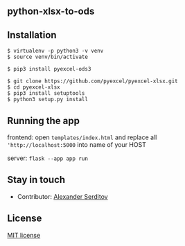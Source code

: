 ## python-xlsx-to-ods

## Installation

``` 
$ virtualenv -p python3 -v venv
$ source venv/bin/activate

$ pip3 install pyexcel-ods3

$ git clone https://github.com/pyexcel/pyexcel-xlsx.git
$ cd pyexcel-xlsx
$ pip3 install setuptools
$ python3 setup.py install
```

## Running the app

frontend: open `templates/index.html` and replace all `'http://localhost:5000` into name of your HOST

server: `flask --app app run`


## Stay in touch

- Contributor: [Alexander Serditov](https://cv.digitallyconstructed.ru/)

## License

  [MIT license](LICENSE)
